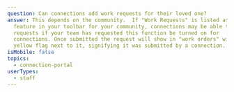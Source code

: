 ```yaml
---
question: Can connections add work requests for their loved one?
answer: This depends on the community.  If "Work Requests" is listed as a
  feature in your toolbar for your community, connections may be able to submit
  requests if your team has requested this function be turned on for
  connections. Once submitted the request will show in "work orders" with a
  yellow flag next to it, signifying it was submitted by a connection.
isMobile: false
topics:
  - connection-portal
userTypes:
  - staff
---
```

